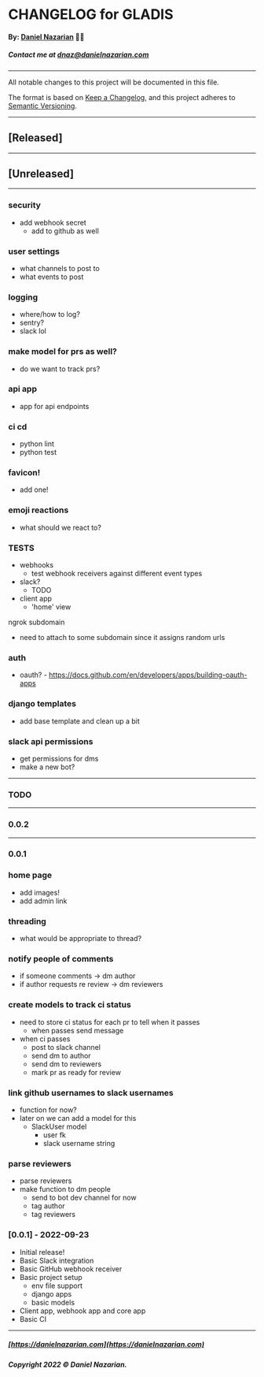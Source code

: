 # CHANGELOG for GLADIS
#### By: [Daniel Nazarian](https://danielnazarian) 🐧👹
##### Contact me at <dnaz@danielnazarian.com>

-------------------------------------------------------

All notable changes to this project will be documented in this file.

The format is based on [Keep a Changelog](https://keepachangelog.com/en/1.0.0/),
and this project adheres to [Semantic Versioning](https://semver.org/spec/v2.0.0.html).


-------------------------------------------------------

## [Released]



-------------------------------------------------------

## [Unreleased]

-----

### security
- add webhook secret
    - add to github as well


### user settings
- what channels to post to
- what events to post


### logging
- where/how to log?
- sentry?
- slack lol

### make model for prs as well?
- do we want to track prs?

### api app
- app for api endpoints


### ci cd
- python lint
- python test


### favicon!
- add one!


### emoji reactions
- what should we react to?


### TESTS
- webhooks
    - test webhook receivers against different event types
- slack?
    - TODO
- client app
    - 'home' view

ngrok subdomain
- need to attach to some subdomain since it assigns random urls


### auth
- oauth? - https://docs.github.com/en/developers/apps/building-oauth-apps


### django templates
- add base template and clean up a bit

### slack api permissions
- get permissions for dms
- make a new bot?

-------------------------------------------------------
### TODO
----
### 0.0.2


----
### 0.0.1


### home page
- add images!
- add admin link



### threading
- what would be appropriate to thread?


### notify people of comments
- if someone comments -> dm author
- if author requests re review -> dm reviewers


### create models to track ci status
- need to store ci status for each pr to tell when it passes
    - when passes send message
- when ci passes
    - post to slack channel
    - send dm to author
    - send dm to reviewers
    - mark pr as ready for review

### link github usernames to slack usernames
- function for now?
- later on we can add a model for this
    - SlackUser model
        - user fk
        - slack username string


### parse reviewers
- parse reviewers
- make function to dm people
    - send to bot dev channel for now
    - tag author
    - tag reviewers


### [0.0.1] - 2022-09-23
- Initial release!
- Basic Slack integration
- Basic GitHub webhook receiver
- Basic project setup
    - env file support
    - django apps
    - basic models
- Client app, webhook app and core app
- Basic CI

-------------------------------------------------------

##### [https://danielnazarian.com](https://danielnazarian.com)
##### Copyright 2022 © Daniel Nazarian.